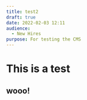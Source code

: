 ```yaml
---
title: test2
draft: true
date: 2022-02-03 12:11
audience:
  - New Hires
purpose: For testing the CMS
---
```

# This is a test

## wooo!